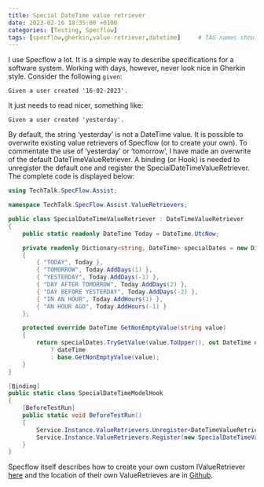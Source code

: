 ```yaml
---
title: Special DateTime value retriever
date: 2023-02-16 18:35:00 +0100
categories: [Testing, Specflow]
tags: [specflow,gherkin,value-retriever,datetime]     # TAG names should always be lowercase
---
```


I use Specflow a lot. It is a simple way to describe specifications for a software system. 
Working with days, however, never look nice in Gherkin style. Consider the following `given`:

```gherkin
Given a user created '16-02-2023'.
```

It just needs to read nicer, something like:

```gherkin
Given a user created 'yesterday'.
```

By default, the string ‘yesterday’ is not a DateTime value. It is possible to overwrite existing value retrievers of Specflow (or to create your own). To commentate the use of ‘yesterday’ or ‘tomorrow’, I have made an overwrite of the default DateTimeValueRetriever. A binding (or Hook) is needed to unregister the default one and register the SpecialDateTimeValueRetriever. The complete code is displayed below:


```csharp
using TechTalk.SpecFlow.Assist;

namespace TechTalk.SpecFlow.Assist.ValueRetrievers;

public class SpecialDateTimeValueRetriever : DateTimeValueRetriever
{
    public static readonly DateTime Today = DateTime.UtcNow;

    private readonly Dictionary<string, DateTime> specialDates = new Dictionary<string, DateTime>
    {
        { "TODAY", Today },
        { "TOMORROW", Today.AddDays(1) },
        { "YESTERDAY", Today.AddDays(-1) },
        { "DAY AFTER TOMORROW", Today.AddDays(2) },
        { "DAY BEFORE YESTERDAY", Today.AddDays(-2) },
        { "IN AN HOUR", Today.AddHours(1) },
        { "AN HOUR AGO", Today.AddHours(-1) }
    };

    protected override DateTime GetNonEmptyValue(string value)
    {
        return specialDates.TryGetValue(value.ToUpper(), out DateTime dateTime)
            ? dateTime
            : base.GetNonEmptyValue(value);
    }
}

[Binding]
public static class SpecialDateTimeModelHook
{
    [BeforeTestRun]
    public static void BeforeTestRun()
    {
        Service.Instance.ValueRetrievers.Unregister<DateTimeValueRetriever>();
        Service.Instance.ValueRetrievers.Register(new SpecialDateTimeValueRetriever());
    }
}
```


Specflow itself describes how to create your own custom IValueRetriever [here](https://docs.specflow.org/projects/specflow/en/latest/Extend/Value-Retriever.html#extending-with-your-own-value-retrievers]) and the location of their own ValueRetrieves are in [Github](https://github.com/SpecFlowOSS/SpecFlow/tree/master/TechTalk.SpecFlow/Assist/ValueRetrievers).